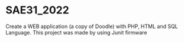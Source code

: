 # SAE31_2022
Create a WEB application (a copy of Doodle) with PHP, HTML and SQL Language. This project was made by using Junit firmware
